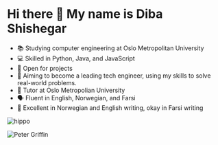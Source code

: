  <h1> Hi there 👋 My name is Diba Shishegar </h1>

- 📚 Studying computer engineering at Oslo Metropolitan University
- 💻 Skilled in Python, Java, and JavaScript
- 🚧 Open for projects
- 🚀 Aiming to become a leading tech engineer, using my skills to solve real-world problems.
- 🌟 Tutor at Oslo Metropolian University
- 🗣️ Fluent in English, Norwegian, and Farsi
- 📝 Excellent in Norwegian and English writing, okay in Farsi writing


![hippo](https://media3.giphy.com/media/aUovxH8Vf9qDu/giphy.gif)

![Peter Griffin](https://media.tenor.com/5ljPtnvutJ8AAAAC/peter-griffin-long-nails.gif)



